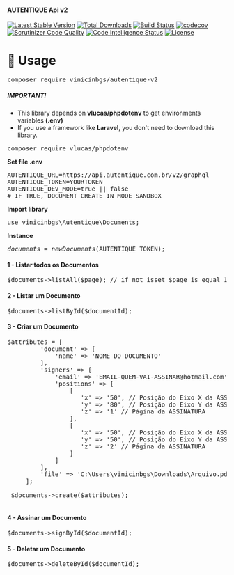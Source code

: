 #### <span style="text-align: center">AUTENTIQUE Api v2</span>
[![Latest Stable Version](https://img.shields.io/packagist/v/vinicinbgs/autentique-v2)](https://packagist.org/packages/vinicinbgs/autentique-v2)
[![Total Downloads](https://poser.pugx.org/vinicinbgs/autentique-v2/downloads)](https://packagist.org/packages/vinicinbgs/autentique-v2)
[![Build Status](https://travis-ci.org/vinicinbgs/autentique-v2.svg?branch=master)](https://travis-ci.org/vinicinbgs/autentique-v2)
[![codecov](https://codecov.io/gh/vinicinbgs/autentique-v2/branch/master/graph/badge.svg)](https://codecov.io/gh/vinicinbgs/autentique-v2)
[![Scrutinizer Code Quality](https://scrutinizer-ci.com/g/vinicinbgs/autentique-v2/badges/quality-score.png?b=master)](https://scrutinizer-ci.com/g/vinicinbgs/autentique-v2/?branch=master)
[![Code Intelligence Status](https://scrutinizer-ci.com/g/vinicinbgs/autentique-v2/badges/code-intelligence.svg?b=master)](https://scrutinizer-ci.com/code-intelligence)
[![License](https://poser.pugx.org/vinicinbgs/autentique-v2/license)](https://packagist.org/packages/vinicinbgs/autentique-v2)
# 🚀 Usage
<pre>composer require vinicinbgs/autentique-v2</pre>
##### IMPORTANT!
- This library depends on **vlucas/phpdotenv** to get environments variables **(.env)** <br>
- If you use a framework like **Laravel**, you don't need to download this library.
<pre>composer require vlucas/phpdotenv</pre>

**Set file .env**
<pre>
AUTENTIQUE_URL=https://api.autentique.com.br/v2/graphql
AUTENTIQUE_TOKEN=YOURTOKEN
AUTENTIQUE_DEV_MODE=true || false
# IF TRUE, DOCUMENT CREATE IN MODE SANDBOX
</pre>

**Import library** 
<pre>use vinicinbgs\Autentique\Documents;</pre>

**Instance** <pre>$documents = new Documents($AUTENTIQUE_TOKEN);</pre>

#### 1 - Listar todos os Documentos
<pre>$documents->listAll($page); // if not isset $page is equal 1</pre>

#### 2 - Listar um Documento
<pre>$documents->listById($documentId);</pre>

#### 3 - Criar um Documento
<pre>$attributes = [
         'document' => [
             'name' => 'NOME DO DOCUMENTO'
         ],
         'signers' => [
             'email' => 'EMAIL-QUEM-VAI-ASSINAR@hotmail.com',
             'positions' => [
                 [
                    'x' => '50', // Posição do Eixo X da ASSINATURA (0 a 100) 
                    'y' => '80', // Posição do Eixo Y da ASSINATURA (0 a 100)
                    'z' => '1' // Página da ASSINATURA
                 ],
                 [
                    'x' => '50', // Posição do Eixo X da ASSINATURA (0 a 100)
                    'y' => '50', // Posição do Eixo Y da ASSINATURA (0 a 100)
                    'z' => '2' // Página da ASSINATURA
                 ]
             ]
         ],
         'file' => 'C:\Users\vinicinbgs\Downloads\Arquivo.pdf'
     ];
 
 $documents->create($attributes);
 </pre>

#### 4 - Assinar um Documento
<pre>$documents->signById($documentId);</pre>

#### 5 - Deletar um Documento
<pre>$documents->deleteById($documentId);</pre>
